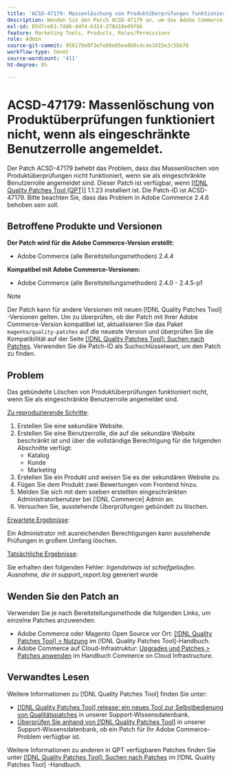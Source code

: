 ```yaml
---
title: 'ACSD-47179: Massenlöschung von Produktüberprüfungen funktioniert nicht, wenn als eingeschränkte Benutzerrolle angemeldet.'
description: Wenden Sie den Patch ACSD-47179 an, um das Adobe Commerce-Problem zu beheben, bei dem das Massenlöschen von Produktüberprüfungen nicht funktioniert, wenn Sie als eingeschränkte Benutzerrolle angemeldet sind.
exl-id: 85d7ce63-7dd6-4df4-b314-278d18e69fbb
feature: Marketing Tools, Products, Roles/Permissions
role: Admin
source-git-commit: 958179e0f3efe08e65ea8b0c4c4e1015e3c5bb76
workflow-type: tm+mt
source-wordcount: '411'
ht-degree: 0%

---
```


# ACSD-47179: Massenlöschung von Produktüberprüfungen funktioniert nicht, wenn als eingeschränkte Benutzerrolle angemeldet.

Der Patch ACSD-47179 behebt das Problem, dass das Massenlöschen von Produktüberprüfungen nicht funktioniert, wenn sie als eingeschränkte Benutzerrolle angemeldet sind. Dieser Patch ist verfügbar, wenn [[!DNL Quality Patches Tool (QPT)]](/help/announcements/adobe-commerce-announcements/magento-quality-patches-released-new-tool-to-self-serve-quality-patches.md) 1.1.23 installiert ist. Die Patch-ID ist ACSD-47179. Bitte beachten Sie, dass das Problem in Adobe Commerce 2.4.6 behoben sein soll.

## Betroffene Produkte und Versionen

**Der Patch wird für die Adobe Commerce-Version erstellt:**

* Adobe Commerce (alle Bereitstellungsmethoden) 2.4.4

**Kompatibel mit Adobe Commerce-Versionen:**

* Adobe Commerce (alle Bereitstellungsmethoden) 2.4.0 - 2.4.5-p1

>[!NOTE]
>
>Der Patch kann für andere Versionen mit neuen [!DNL Quality Patches Tool] -Versionen gelten. Um zu überprüfen, ob der Patch mit Ihrer Adobe Commerce-Version kompatibel ist, aktualisieren Sie das Paket `magento/quality-patches` auf die neueste Version und überprüfen Sie die Kompatibilität auf der Seite [[!DNL Quality Patches Tool]: Suchen nach Patches](https://experienceleague.adobe.com/tools/commerce-quality-patches/index.html). Verwenden Sie die Patch-ID als Suchschlüsselwort, um den Patch zu finden.

## Problem

Das gebündelte Löschen von Produktüberprüfungen funktioniert nicht, wenn Sie als eingeschränkte Benutzerrolle angemeldet sind.

<u>Zu reproduzierende Schritte</u>:

1. Erstellen Sie eine sekundäre Website.
1. Erstellen Sie eine Benutzerrolle, die auf die sekundäre Website beschränkt ist und über die vollständige Berechtigung für die folgenden Abschnitte verfügt:
   * Katalog
   * Kunde
   * Marketing
1. Erstellen Sie ein Produkt und weisen Sie es der sekundären Website zu.
1. Fügen Sie dem Produkt zwei Bewertungen vom Frontend hinzu.
1. Melden Sie sich mit dem soeben erstellten eingeschränkten Administratorbenutzer bei [!DNL Commerce] Admin an.
1. Versuchen Sie, ausstehende Überprüfungen gebündelt zu löschen.

<u>Erwartete Ergebnisse</u>:

Ein Administrator mit ausreichenden Berechtigungen kann ausstehende Prüfungen in großem Umfang löschen.

<u>Tatsächliche Ergebnisse</u>:

Sie erhalten den folgenden Fehler: _Irgendetwas ist schiefgelaufen. Ausnahme, die in support_report.log_ generiert wurde

## Wenden Sie den Patch an

Verwenden Sie je nach Bereitstellungsmethode die folgenden Links, um einzelne Patches anzuwenden:

* Adobe Commerce oder Magento Open Source vor Ort: [[!DNL Quality Patches Tool] > Nutzung](https://experienceleague.adobe.com/docs/commerce-operations/tools/quality-patches-tool/usage.html) im [!DNL Quality Patches Tool]-Handbuch.
* Adobe Commerce auf Cloud-Infrastruktur: [Upgrades und Patches > Patches anwenden](https://experienceleague.adobe.com/docs/commerce-cloud-service/user-guide/develop/upgrade/apply-patches.html) im Handbuch Commerce on Cloud Infrastructure.

## Verwandtes Lesen

Weitere Informationen zu [!DNL Quality Patches Tool] finden Sie unter:

* [[!DNL Quality Patches Tool] release: ein neues Tool zur Selbstbedienung von Qualitätspatches](/help/announcements/adobe-commerce-announcements/magento-quality-patches-released-new-tool-to-self-serve-quality-patches.md) in unserer Support-Wissensdatenbank.
* [Überprüfen Sie anhand von  [!DNL Quality Patches Tool]](/help/support-tools/patches-available-in-qpt-tool/check-patch-for-magento-issue-with-magento-quality-patches.md) in unserer Support-Wissensdatenbank, ob ein Patch für Ihr Adobe Commerce-Problem verfügbar ist.

Weitere Informationen zu anderen in QPT verfügbaren Patches finden Sie unter [[!DNL Quality Patches Tool]: Suchen nach Patches](https://experienceleague.adobe.com/tools/commerce-quality-patches/index.html) im [!DNL Quality Patches Tool] -Handbuch.
